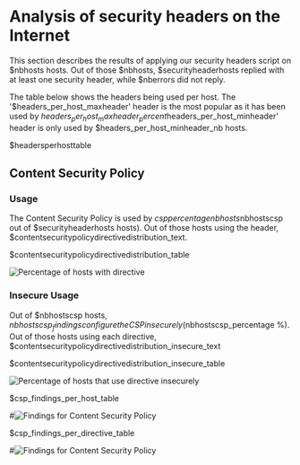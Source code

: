 # Analysis of security headers on the Internet
This section describes the results of applying our security headers script on $nbhosts hosts. 
Out of those $nbhosts, $securityheaderhosts replied with at least one security header, while $nberrors did not reply.

The table below shows the headers being used per host. The '$headers_per_host_maxheader' header is the most popular as it has been used by $headers_per_host_maxheader_percent % hosts, while the '$headers_per_host_minheader' header is only used by $headers_per_host_minheader_nb hosts.

$headersperhosttable

## Content Security Policy
### Usage
The Content Security Policy is used by $csppercentagenbhosts% of the hosts ($nbhostscsp out of $securityheaderhosts hosts). Out of those hosts using the header, $contentsecuritypolicydirectivedistribution_text.

$contentsecuritypolicydirectivedistribution_table

![Percentage of hosts with directive]($contentsecuritypolicydirectivedistribution_percentgraph)

### Insecure Usage
Out of $nbhostscsp hosts, $nbhostscsp_findings configure the CSP insecurely ($nbhostscsp_percentage %). Out of those hosts using each directive, $contentsecuritypolicydirectivedistribution_insecure_text

$contentsecuritypolicydirectivedistribution_insecure_table

![Percentage of hosts that use directive insecurely]($contentsecuritypolicydirectivedistribution_insecure_percentgraph)

$csp_findings_per_host_table

#![Findings for Content Security Policy](./pics/content-security-policyfindings_per_host.png)

$csp_findings_per_directive_table

#![Findings for Content Security Policy](./pics/content-security-policyfindings)



